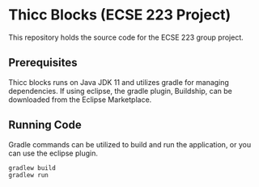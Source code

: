 # Thicc Blocks (ECSE 223 Project)

This repository holds the source code for the ECSE 223 group project.

## Prerequisites

Thicc blocks runs on Java JDK 11 and utilizes gradle for managing dependencies. If using eclipse, the gradle plugin, Buildship, can be downloaded from the Eclipse Marketplace.

## Running Code

Gradle commands can be utilized to build and run the application, or you can use the eclipse plugin.

```
gradlew build
gradlew run
```